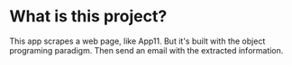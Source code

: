 # What is this project?
This app scrapes a web page, like App11. But it's built with the object 
programing paradigm. Then send an email with the extracted information.
